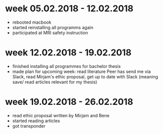 # week 05.02.2018 - 12.02.2018

- rebooted macbook
- started reinstalling all programms again
- participated at MRI safety instruction

# week 12.02.2018 - 19.02.2018

- finished installing all programmes for bachelor thesis
- made plan for upcoming week: read literature Peer has send me via Slack, read Mirjam's ethic proposal, get up to date with Slack (meaning save/ read articles relevant for my thesis)

# week 19.02.2018 - 26.02.2018

- read ethic proposal written by Mirjam and Bene
- started reading articles 
- got transponder 
